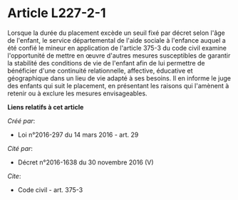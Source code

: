 # Article L227-2-1

Lorsque la durée du placement excède un seuil fixé par décret selon l'âge de l'enfant, le service départemental de l'aide
sociale à l'enfance auquel a été confié le mineur en application de l'article 375-3 du code civil examine l'opportunité de
mettre en œuvre d'autres mesures susceptibles de garantir la stabilité des conditions de vie de l'enfant afin de lui
permettre de bénéficier d'une continuité relationnelle, affective, éducative et géographique dans un lieu de vie adapté à ses
besoins. Il en informe le juge des enfants qui suit le placement, en présentant les raisons qui l'amènent à retenir ou à
exclure les mesures envisageables.

**Liens relatifs à cet article**

_Créé par_:

  - Loi n°2016-297 du 14 mars 2016 - art. 29

_Cité par_:

  - Décret n°2016-1638 du 30 novembre 2016 (V)

_Cite_:

  - Code civil - art. 375-3
